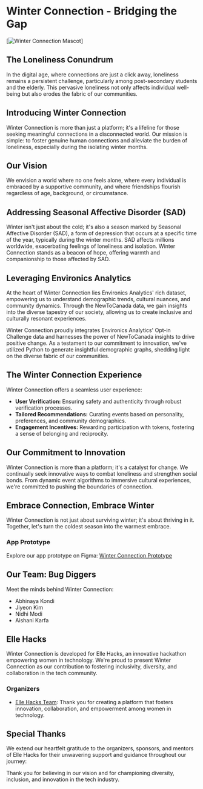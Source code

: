 # Winter Connection - Bridging the Gap

[![Winter Connection Mascot](file:///var/folders/3t/bp5t5c1n1bg0_69ls7gqxstw0000gn/T/TemporaryItems/NSIRD_screencaptureui_krZcYa/Screenshot%202024-02-17%20at%2010.18.27%E2%80%AFPM.png)]
## The Loneliness Conundrum

In the digital age, where connections are just a click away, loneliness remains a persistent challenge, particularly among post-secondary students and the elderly. This pervasive loneliness not only affects individual well-being but also erodes the fabric of our communities.

## Introducing Winter Connection

Winter Connection is more than just a platform; it's a lifeline for those seeking meaningful connections in a disconnected world. Our mission is simple: to foster genuine human connections and alleviate the burden of loneliness, especially during the isolating winter months.

## Our Vision

We envision a world where no one feels alone, where every individual is embraced by a supportive community, and where friendships flourish regardless of age, background, or circumstance.

## Addressing Seasonal Affective Disorder (SAD)

Winter isn't just about the cold; it's also a season marked by Seasonal Affective Disorder (SAD), a form of depression that occurs at a specific time of the year, typically during the winter months. SAD affects millions worldwide, exacerbating feelings of loneliness and isolation. Winter Connection stands as a beacon of hope, offering warmth and companionship to those affected by SAD.

## Leveraging Environics Analytics

At the heart of Winter Connection lies Environics Analytics' rich dataset, empowering us to understand demographic trends, cultural nuances, and community dynamics. Through the NewToCanada data, we gain insights into the diverse tapestry of our society, allowing us to create inclusive and culturally resonant experiences.

Winter Connection proudly integrates Environics Analytics' Opt-in Challenge data and harnesses the power of NewToCanada insights to drive positive change. As a testament to our commitment to innovation, we've utilized Python to generate insightful demographic graphs, shedding light on the diverse fabric of our communities.

## The Winter Connection Experience

Winter Connection offers a seamless user experience:

- **User Verification:** Ensuring safety and authenticity through robust verification processes.
- **Tailored Recommendations:** Curating events based on personality, preferences, and community demographics.
- **Engagement Incentives:** Rewarding participation with tokens, fostering a sense of belonging and reciprocity.

## Our Commitment to Innovation

Winter Connection is more than a platform; it's a catalyst for change. We continually seek innovative ways to combat loneliness and strengthen social bonds. From dynamic event algorithms to immersive cultural experiences, we're committed to pushing the boundaries of connection.

## Embrace Connection, Embrace Winter

Winter Connection is not just about surviving winter; it's about thriving in it. Together, let's turn the coldest season into the warmest embrace.

### App Prototype
Explore our app prototype on Figma: [Winter Connection Prototype]([link_to_figma_prototype](https://www.figma.com/file/tNgLfgd8aRbC9iApetWXM9/Friendzy---App-UI-Kit-(Community)?type=design&node-id=224%3A157&mode=design&t=pdsHZNafy3YMj4sH-1))

## Our Team: Bug Diggers

Meet the minds behind Winter Connection:

- Abhinaya Kondi
- Jiyeon Kim
- Nidhi Modi
- Aishani Karfa

## Elle Hacks

Winter Connection is developed for Elle Hacks, an innovative hackathon empowering women in technology. We're proud to present Winter Connection as our contribution to fostering inclusivity, diversity, and collaboration in the tech community.

### Organizers
- [Elle Hacks Team](https://ellehacks.com/): Thank you for creating a platform that fosters innovation, collaboration, and empowerment among women in technology.

## Special Thanks

We extend our heartfelt gratitude to the organizers, sponsors, and mentors of Elle Hacks for their unwavering support and guidance throughout our journey:

Thank you for believing in our vision and for championing diversity, inclusion, and innovation in the tech industry.
